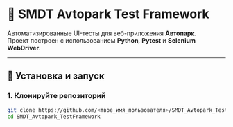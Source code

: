 # 🧪 SMDT Avtopark Test Framework

Автоматизированные UI-тесты для веб-приложения **Автопарк**.  
Проект построен с использованием **Python**, **Pytest** и **Selenium WebDriver**.

---

## 🚀 Установка и запуск

### 1. Клонируйте репозиторий
```bash
git clone https://github.com/<твое_имя_пользователя>/SMDT_Avtopark_TestFramework.git
cd SMDT_Avtopark_TestFramework